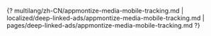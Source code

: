 {? multilang/zh-CN/appmontize-media-mobile-tracking.md | localized/deep-linked-ads/appmontize-media-mobile-tracking.md | pages/deep-linked-ads/appmontize-media-mobile-tracking.md ?}
